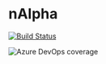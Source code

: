 # nAlpha

[![Build Status](https://dev.azure.com/paulkertscher/nAlpha/_apis/build/status/less0.nAlpha?branchName=master)](https://dev.azure.com/paulkertscher/nAlpha/_build/latest?definitionId=2&branchName=master)

![Azure DevOps coverage](https://img.shields.io/azure-devops/coverage/paulkertscher/nAlpha/2/master.svg)